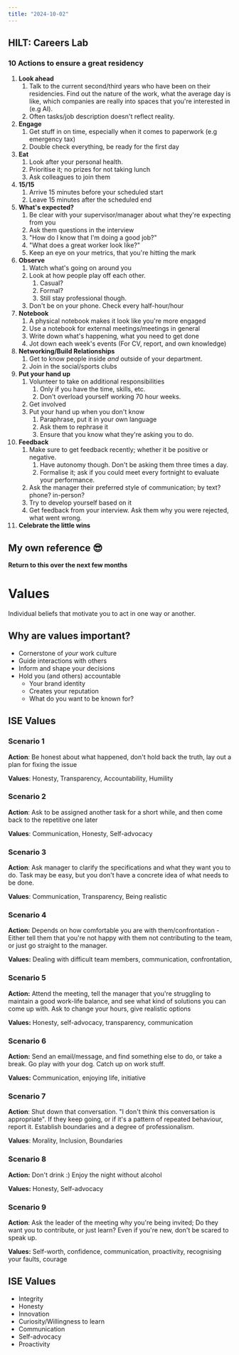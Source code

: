 ```yaml
---
title: "2024-10-02"
---
```

## HILT: Careers Lab

### 10 Actions to ensure a great residency
1) **Look ahead**
	1) Talk to the current second/third years who have been on their residencies. Find out the nature of the work, what the average day is like, which companies are really into spaces that you're interested in (e.g AI).
	2) Often tasks/job description doesn't reflect reality.
2) **Engage**
	1) Get stuff in on time, especially when it comes to paperwork (e.g emergency tax)
	2) Double check everything, be ready for the first day
3) **Eat**
	1) Look after your personal health.
	2) Prioritise it; no prizes for not taking lunch
	3) Ask colleagues to join them
4) **15/15**
	1) Arrive 15 minutes before your scheduled start
	2) Leave 15 minutes after the scheduled end
5) **What's expected?**
	1) Be clear with your supervisor/manager about what they're expecting from you
	2) Ask them questions in the interview
	3) "How do I know that I'm doing a good job?"
	4) "What does a great worker look like?"
	5) Keep an eye on your metrics, that you're hitting the mark
6) **Observe**
	1) Watch what's going on around you
	2) Look at how people play off each other.
		1) Casual?
		2) Formal?
		3) Still stay professional though.
	3) Don't be on your phone. Check every half-hour/hour
7) **Notebook**
	1) A physical notebook makes it look like you're more engaged
	2) Use a notebook for external meetings/meetings in general
	3) Write down what's happening, what you need to get done
	4) Jot down each week's events (For CV, report, and own knowledge)
8) **Networking/Build Relationships**
	1) Get to know people inside *and* outside of your department.
	2) Join in the social/sports clubs
9) **Put your hand up**
	1) Volunteer to take on additional responsibilities
		1) Only if you have the time, skills, etc.
		2) Don't overload yourself working 70 hour weeks.
	2) Get involved
	3) Put your hand up when you don't know
		1) Paraphrase, put it in your own language
		2) Ask them to rephrase it
		3) Ensure that you know what they're asking you to do.
10) **Feedback**
	1) Make sure to get feedback recently; whether it be positive or negative.
		1) Have autonomy though. Don't be asking them three times a day.
		2) Formalise it; ask if you could meet every fortnight to evaluate your performance.
	2) Ask the manager their preferred style of communication; by text? phone? in-person?
	3) Try to develop yourself based on it
	4) Get feedback from your interview. Ask them why you were rejected, what went wrong.
11) **Celebrate the little wins**

## My own reference 😎
**Return to this over the next few months**


# Values
Individual beliefs that motivate you to act in one way or another.
## Why are values important?
- Cornerstone of *your* work culture
- Guide interactions with others
- Inform and shape your decisions
- Hold you (and others) accountable
	- Your brand identity
	- Creates your reputation
	- What do you want to be known for?

## ISE Values

### Scenario 1

**Action**: Be honest about what happened, don't hold back the truth, lay out a plan for fixing the issue

**Values**: Honesty, Transparency, Accountability, Humility

### Scenario 2

**Action**: Ask to be assigned another task for a short while, and then come back to the repetitive one later

**Values**: Communication, Honesty, Self-advocacy

### Scenario 3

**Action**: Ask manager to clarify the specifications and what they want you to do. Task may be easy, but you don't have a concrete idea of what needs to be done.

**Values**: Communication, Transparency, Being realistic

### Scenario 4

**Action:** Depends on how comfortable you are with them/confrontation - Either tell them that you're not happy with them not contributing to the team, or just go straight to the manager.

**Values:** Dealing with difficult team members, communication, confrontation, 

### Scenario 5

**Action:** Attend the meeting, tell the manager that you're struggling to maintain a good work-life balance, and see what kind of solutions you can come up with. Ask to change your hours, give realistic options

**Values:** Honesty, self-advocacy, transparency, communication

### Scenario 6

**Action:** Send an email/message, and find something else to do, or take a break. Go play with your dog. Catch up on work stuff.

**Values:** Communication, enjoying life, initiative

### Scenario 7

**Action**: Shut down that conversation. "I don't think this conversation is appropriate". If they keep going, or if it's a pattern of repeated behaviour, report it. Establish boundaries and a degree of professionalism. 

**Values**: Morality, Inclusion, Boundaries

### Scenario 8

**Action:** Don't drink :) Enjoy the night without alcohol

**Values:** Honesty, Self-advocacy

### Scenario 9

**Action**: Ask the leader of the meeting why you're being invited; Do they want you to contribute, or just learn? Even if you're new, don't be scared to speak up.

**Values:** Self-worth, confidence, communication, proactivity, recognising your faults, courage

## ISE Values
- Integrity
- Honesty
- Innovation
- Curiosity/Willingness to learn
- Communication
- Self-advocacy
- Proactivity
